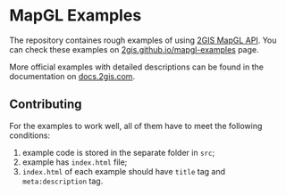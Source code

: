 # MapGL Examples

The repository containes rough examples of using [2GIS MapGL API](https://dev.2gis.com/). You can check these examples on [2gis.github.io/mapgl-examples](https://2gis.github.io/mapgl-examples) page.

More official examples with detailed descriptions can be found in the documentation on [docs.2gis.com](https://docs.2gis.com/en/mapgl/overview).

## Contributing

For the examples to work well, all of them have to meet the following conditions:

1. example code is stored in the separate folder in `src`;
2. example has `index.html` file;
3. `index.html` of each example should have `title` tag and `meta:description` tag.
